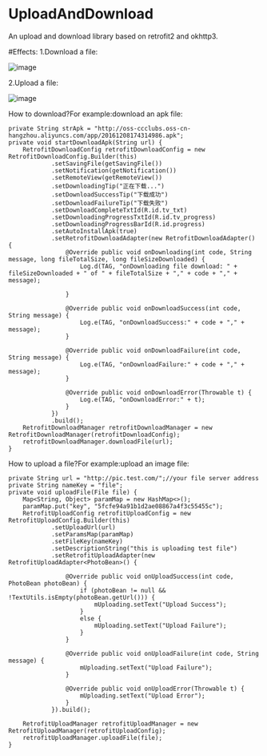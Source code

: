 # UploadAndDownload
An upload and download library based on retrofit2 and okhttp3.

#Effects:
1.Download a file:

   ![image](https://github.com/yuyuyu123/UploadAndDownload/blob/master/screenshot1.gif)

2.Upload a file:

   ![image](https://github.com/yuyuyu123/UploadAndDownload/blob/master/screenshot2.gif)


How to download?For example:download an apk file:

    private String strApk = "http://oss-ccclubs.oss-cn-hangzhou.aliyuncs.com/app/20161208174314986.apk";
    private void startDownloadApk(String url) {
        RetrofitDownloadConfig retrofitDownloadConfig = new RetrofitDownloadConfig.Builder(this)
                .setSavingFile(getSavingFile())
                .setNotification(getNotification())
                .setRemoteView(getRemoteView())
                .setDownloadingTip("正在下载...")
                .setDownloadSuccessTip("下载成功")
                .setDownloadFailureTip("下载失败")
                .setDownloadCompleteTxtId(R.id.tv_txt)
                .setDownloadingProgressTxtId(R.id.tv_progress)
                .setDownloadingProgressBarId(R.id.progress)
                .setAutoInstallApk(true)
                .setRetrofitDownloadAdapter(new RetrofitDownloadAdapter() {
                    @Override public void onDownloading(int code, String message, long fileTotalSize, long fileSizeDownloaded) {
                        Log.d(TAG, "onDownloading file download: " + fileSizeDownloaded + " of " + fileTotalSize + "," + code + "," + message);

                    }

                    @Override public void onDownloadSuccess(int code, String message) {
                        Log.e(TAG, "onDownloadSuccess:" + code + "," + message);
                    }

                    @Override public void onDownloadFailure(int code, String message) {
                        Log.e(TAG, "onDownloadFailure:" + code + "," + message);
                    }

                    @Override public void onDownloadError(Throwable t) {
                        Log.e(TAG, "onDownloadError:" + t);
                    }
                })
                .build();
        RetrofitDownloadManager retrofitDownloadManager = new RetrofitDownloadManager(retrofitDownloadConfig);
        retrofitDownloadManager.downloadFile(url);
    }
    
    
How to upload a file?For example:upload an image file:

    private String url = "http://pic.test.com/";//your file server address
    private String nameKey = "file";
    private void uploadFile(File file) {
        Map<String, Object> paramMap = new HashMap<>();
        paramMap.put("key", "5fcfe94a91b1d2ae08867a4f3c55455c");
        RetrofitUploadConfig retrofitUploadConfig = new RetrofitUploadConfig.Builder(this)
                .setUploadUrl(url)
                .setParamsMap(paramMap)
                .setFileKey(nameKey)
                .setDescriptionString("this is uploading test file")
                .setRetrofitUploadAdapter(new RetrofitUploadAdapter<PhotoBean>() {

                    @Override public void onUploadSuccess(int code, PhotoBean photoBean) {
                        if (photoBean != null && !TextUtils.isEmpty(photoBean.getUrl())) {
                            mUploading.setText("Upload Success");
                        }
                        else {
                            mUploading.setText("Upload Failure");
                        }
                    }

                    @Override public void onUploadFailure(int code, String message) {
                        mUploading.setText("Upload Failure");
                    }

                    @Override public void onUploadError(Throwable t) {
                        mUploading.setText("Upload Error");
                    }
                }).build();

        RetrofitUploadManager retrofitUploadManager = new RetrofitUploadManager(retrofitUploadConfig);
        retrofitUploadManager.uploadFile(file);
    }
    
    
